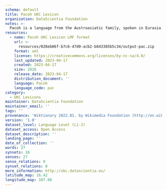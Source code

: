```yaml
---
schema: default
title: Pacoh UKC Lexicon
organization: DataScientia Foundation
notes: >-
  Pacoh is a language from the Austroasiatic family, spoken in Eurasia. The UKC Lexicon of Pacoh is represented as a lexico-semantic network. It consists of words, word senses, synsets, as well as sense-level and synset-level relationships.
resources:
  - name: Pacoh UKC Lexicon LMF format
    url: >-
      resources/028eb86f-b7c6-47d0-acb2-b843385b5c34/output-pac.zip
    format: xml
    license: https://creativecommons.org/licenses/by-nc-sa/4.0/
    last_updated: 2023-04-17
    created: 2023-04-17
    size: 2026
    release_date: 2023-04-17
    distribution_document: ''
    language: Pacoh
    language_code: pac
category:
  - UKC Lexicons
maintainer: DataScientia Foundation
maintainer_email: ''
tags: ''
provenance: 'Wiktionary 2022.01. by Wikimedia Foundation (http://en.wiktionary.org); Princeton WordNet 2.1 by Princeton University (https://wordnet.princeton.edu)'
version: '1.0'
dataset_level: Language Level (L1-2)
dataset_access: Open Access
dataset_description: ''
landing_page: ''
date_of_collection: ''
words: 27
synsets: 16
senses: 27
sense_relations: 0
synset_relations: 0
more_information: http://ukc.datascientia.eu/
latitude_map: 16.42
longitude_map: 107.08
---
```

